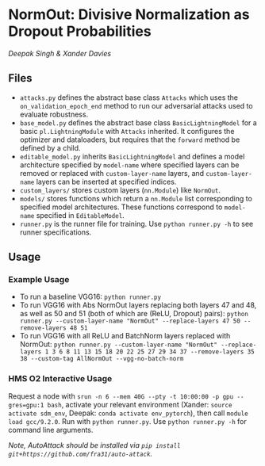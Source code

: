 # NormOut: Divisive Normalization as Dropout Probabilities
*Deepak Singh & Xander Davies*

## Files 

- `attacks.py` defines the abstract base class `Attacks` which uses the `on_validation_epoch_end` method to run our adversarial attacks used to evaluate robustness.
- `base_model.py` defines the abstract base class `BasicLightningModel` for a basic `pl.LightningModule` with `Attacks` inherited. It configures the optimizer and dataloaders, but requires that the `forward` method be defined by a child.
- `editable_model.py` inherits `BasicLightningModel` and defines a model architecture specified by `model-name` where specified layers can be removed or replaced with `custom-layer-name` layers, and `custom-layer-name` layers can be inserted at specified indices.
- `custom_layers/` stores custom layers (`nn.Module`) like `NormOut`.
- `models/` stores functions which return a `nn.Module` list corresponding to specified model architectures. These functions correspond to `model-name` specified in `EditableModel`.
- `runner.py` is the runner file for training. Use `python runner.py -h` to see runner specifications. 

## Usage 

### Example Usage
- To run a baseline VGG16: `python runner.py`
- To run VGG16 with Abs NormOut layers replacing both layers 47 and 48, as well as 50 and 51 (both of which are (ReLU, Dropout) pairs): `python runner.py --custom-layer-name "NormOut" --replace-layers 47 50 --remove-layers 48 51`
- To run VGG16 with all ReLU and BatchNorm layers replaced with NormOut: `python runner.py --custom-layer-name "NormOut" --replace-layers 1 3 6 8 11 13 15 18 20 22 25 27 29 34 37 --remove-layers 35 38 --custom-tag AllNormOut --vgg-no-batch-norm`


### HMS O2 Interactive Usage

Request a node with `srun -n 6 --mem 40G --pty -t 10:00:00 -p gpu --gres=gpu:1 bash`, activate your relevant environment (Xander: `source activate sdm_env`, Deepak: `conda activate env_pytorch`), then call `module load gcc/9.2.0`. Run with `python runner.py`.  Use `python runner.py -h` for command line arguments. 

*Note, AutoAttack should be installed via `pip install git+https://github.com/fra31/auto-attack`.*
